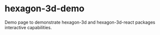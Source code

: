 # hexagon-3d-demo
Demo page to demonstrate hexagon-3d and hexagon-3d-react packages interactive capabilities.
